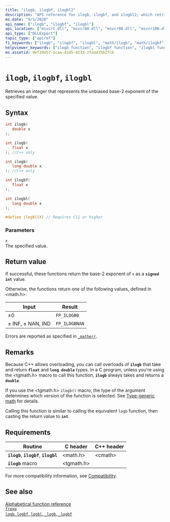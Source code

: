 ```yaml
---
title: "ilogb, ilogbf, ilogbl2"
description: "API reference for ilogb, ilogbf, and ilogbl2; which retrieve an integer that represents the unbiased base-2 exponent of the specified value."
ms.date: "9/1/2020"
api_name: ["ilogb", "ilogbf", "ilogbl"]
api_location: ["msvcrt.dll", "msvcr80.dll", "msvcr90.dll", "msvcr100.dll", "msvcr100_clr0400.dll", "msvcr110.dll", "msvcr110_clr0400.dll", "msvcr120.dll", "msvcr120_clr0400.dll", "ucrtbase.dll", "api-ms-win-crt-math-l1-1-0.dll"]
api_type: ["DLLExport"]
topic_type: ["apiref"]
f1_keywords: ["ilogb", "ilogbf", "ilogbl", "math/ilogb", "math/ilogbf", "math/ilogbl"]
helpviewer_keywords: ["ilogb function", "ilogbf function", "ilogbl function"]
ms.assetid: 9ef19d57-1caa-41d5-8233-2faad3562fcb
---
```

# `ilogb`, `ilogbf`, `ilogbl`

Retrieves an integer that represents the unbiased base-2 exponent of the specified value.

## Syntax

```C
int ilogb(
   double x
);

int ilogb(
   float x
); //C++ only

int ilogb(
   long double x
); //C++ only

int ilogbf(
   float x
);

int ilogbl(
   long double x
);

#define ilogbl(X) // Requires C11 or higher
```

### Parameters

*`x`*\
The specified value.

## Return value

If successful, these functions return the base-2 exponent of *`x`* as a **`signed int`** value.

Otherwise, the functions return one of the following values, defined in \<math.h>:

| Input | Result |
|---|---|
| ±0 | `FP_ILOGB0` |
| ± INF, ± NAN, IND | `FP_ILOGBNAN` |

Errors are reported as specified in [`_matherr`](matherr.md).

## Remarks

Because C++ allows overloading, you can call overloads of **`ilogb`** that take and return **`float`** and **`long double`** types. In a C program, unless you're using the \<tgmath.h> macro to call this function, **`ilogb`** always takes and returns a **`double`**.

If you use the \<tgmath.h> `ilogb()` macro, the type of the argument determines which version of the function is selected. See [Type-generic math](../tgmath.md) for details.

Calling this function is similar to calling the equivalent `logb` function, then casting the return value to **`int`**.

## Requirements

| Routine | C header | C++ header |
|---|---|---|
| **`ilogb`**, **`ilogbf`**, **`ilogbl`** | \<math.h> | \<cmath> |
| **`ilogb`** macro | \<tgmath.h> |  |

For more compatibility information, see [Compatibility](../compatibility.md).

## See also

[Alphabetical function reference](crt-alphabetical-function-reference.md)\
[`frexp`](frexp.md)\
[`logb`, `logbf`, `logbl`, `_logb`, `_logbf`](logb-logbf-logbl-logb-logbf.md)
